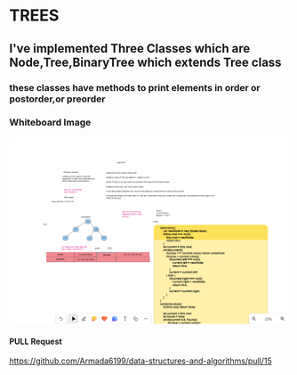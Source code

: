 # TREES

## I've implemented Three Classes which are Node,Tree,BinaryTree which extends Tree class

### these classes have methods to print elements in order or postorder,or preorder

### Whiteboard Image

![](../assets/trees.png)

#### PULL Request
<https://github.com/Armada6199/data-structures-and-algorithms/pull/15>

